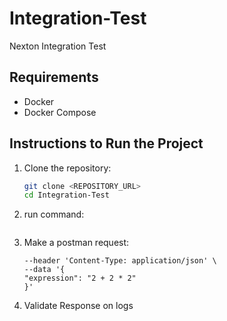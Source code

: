# Integration-Test

Nexton Integration Test

## Requirements

- Docker
- Docker Compose

## Instructions to Run the Project

1. Clone the repository:
   ```sh
   git clone <REPOSITORY_URL>
   cd Integration-Test

2. run command:
    ```docker-compose up --build
3. Make a postman request:
    ```curl --location 'http://127.0.0.1:5000/calculate' \
    --header 'Content-Type: application/json' \
    --data '{
    "expression": "2 + 2 * 2"
    }'
4. Validate Response on logs


